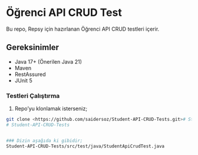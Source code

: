 # Öğrenci API CRUD Test

Bu repo, Repsy için hazırlanan Öğrenci API CRUD testleri içerir.

## Gereksinimler
- Java 17+ (Önerilen Java 21)
- Maven
- RestAssured
- JUnit 5

### Testleri Çalıştırma
1. Repo’yu klonlamak isterseniz;
```bash
git clone <https://github.com/saidersoz/Student-API-CRUD-Tests.git># Student-API-CRUD-Tests
# Student-API-CRUD-Tests


### Dizin aşağıda ki gibidir;
Student-API-CRUD-Tests/src/test/java/StudentApiCrudTest.java
